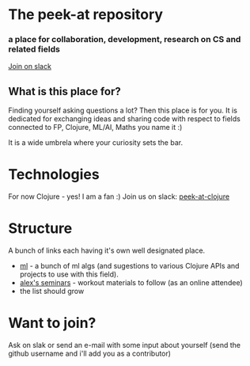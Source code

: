 # The peek-at repository
### a place for collaboration, development, research on CS  and related fields

[Join on slack](https://icslab-space.slack.com/shared_invite/MTgxOTU2MDc0MzU1LTE0OTQ1MDI3MzgtZTRhYTc5YzkxZQ)

## What is this place for?

Finding yourself asking questions a lot? Then this place is for you.
It is dedicated for exchanging ideas and sharing code with respect to fields connected to FP, Clojure, ML/AI, Maths you name it :)

It is a wide umbrela where your curiosity sets the bar.

# Technologies

For now Clojure - yes! I am a fan :)
Join us on slack: [peek-at-clojure](https://icslab-space.slack.com/shared_invite/MTgxOTU2MDc0MzU1LTE0OTQ1MDI3MzgtZTRhYTc5YzkxZQ)

# Structure

A bunch of links each having it's own well designated place.
<!--- * [peekatclojure](https://github.com/alex-gherega/peek-at-clojure) - is used for various workshops to share handouts useful setups/materials etc --->
* [ml](https://github.com/alex-gherega/ml) - a bunch of ml algs (and sugestions to various Clojure APIs and projects to use with this field).
* [alex's seminars](https://github.com/alex-gherega/peek-at-clojure) - workout materials to follow (as an online attendee) 
* the list should grow

# Want to join? 

Ask on slak or send an e-mail with some input about yourself (send the github username and i'll add you as a contributor)




